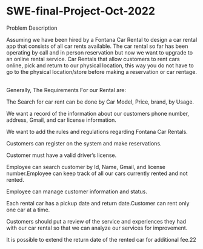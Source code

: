 # SWE-final-Project-Oct-2022

Problem Description 
 

Assuming we have been hired by a Fontana Car Rental to design a car rental app that consists of all car rents available. The car rental so far has been operating by call and in person reservation but now we want to upgrade to an online rental service. Car Rentals that allow customers to rent cars online, pick and return to our physical location, this way you do not have to go to the physical location/store before making a reservation or car rentage. 
 

Generally, The Requirements For our Rental are:

The Search for car rent can be done by Car Model, Price, brand, by Usage.

We want a record of the information about our customers phone number, address, Gmail, and car license information.

We want to add the rules and regulations regarding Fontana Car Rentals.

Customers can register on the system and make reservations.

Customer must have a valid driver’s license.

Employee can search customer by Id, Name, Gmail, and license number.Employee can keep track of all our cars currently rented and not rented.

Employee can manage customer information and status. 

Each rental car has a pickup date and return date.Customer can rent only one car at a time.

Customers should put a review of the service and experiences they had with our car rental so that we can analyze our services for improvement. 

It is possible to extend the return date of the rented car for additional fee.22 
